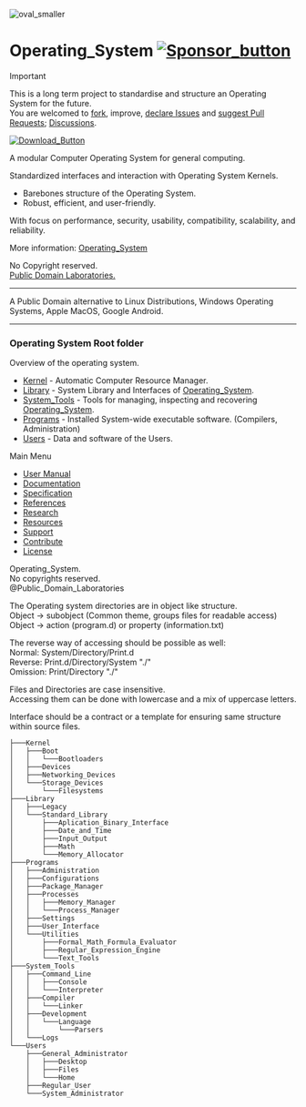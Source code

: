 
![oval_smaller](https://github.com/Public-Domain-Laboratories/Operating_System/assets/21064622/1047a8c6-5548-4e2b-8515-cf21ebcfbe33)


# Operating_System [![Sponsor_button](https://dub.sh/fk4m2Ao)](https://dub.sh/Operating-System "Donate to the Project")

> [!IMPORTANT]  
> This is a long term project to standardise and structure an Operating System for the future.  
> You are welcomed to [fork](../../fork/), improve, [declare Issues](../../issues/new/) and [suggest Pull Requests](../../pulls/); [Discussions](../../discussions/).
> 
> [![Download_Button](https://dub.sh/haAKbTN)](../../archive/main.zip "Download Repository as .zip file")  

A modular Computer Operating System for general computing.

Standardized interfaces and interaction with Operating System Kernels.  
* Barebones structure of the Operating System.
* Robust, efficient, and user-friendly.

With focus on performance, security, usability, compatibility, scalability, and reliability.

More information: [Operating_System](#operating-system-root-folder)

No Copyright reserved.  
[Public Domain Laboratories.](https://opencollective.com/public-domain-laboratories/projects/pdl_operating_system)  
___
A Public Domain alternative to Linux Distributions, Windows Operating Systems, Apple MacOS, Google Android.  

___

### Operating System Root folder

Overview of the operating system.
* [Kernel](./Kernel/) - Automatic Computer Resource Manager.
* [Library](./Library/) - System Library and Interfaces of [Operating_System](./).
* [System_Tools](./System_Tools/) - Tools for managing, inspecting and recovering [Operating_System](./).
* [Programs](./Programs/) - Installed System-wide executable software. (Compilers, Administration)
* [Users](./Users/) - Data and software of the Users.
 
Main Menu
* [User Manual]()
* [Documentation]()
* [Specification]()
* [References]()
* [Research]()
* [Resources]()
* [Support]()
* [Contribute]()
* [License](../LICENSE)

Operating_System.  
No copyrights reserved.   
@Public_Domain_Laboratories

The Operating system directories are in object like structure.  
Object -> subobject (Common theme, groups files for readable access)  
Object -> action (program.d) or property (information.txt)  

The reverse way of accessing should be possible as well:  
Normal: System/Directory/Print.d  
Reverse: Print.d/Directory/System  "./"  
Omission: Print/Directory  "./"

Files and Directories are case insensitive.  
Accessing them can be done with lowercase and a mix of uppercase letters.

Interface should be a contract or a template for ensuring same structure within source files.

```
├───Kernel
│   ├───Boot
│   │   └───Bootloaders
│   ├───Devices
│   ├───Networking_Devices
│   └───Storage_Devices
│       └───Filesystems
├───Library
│   ├───Legacy
│   └───Standard_Library
│       ├───Aplication_Binary_Interface
│       ├───Date_and_Time
│       ├───Input_Output
│       ├───Math
│       └───Memory_Allocator
├───Programs
│   ├───Administration
│   ├───Configurations
│   ├───Package_Manager
│   ├───Processes
│   │   ├───Memory_Manager
│   │   └───Process_Manager
│   ├───Settings
│   ├───User_Interface
│   └───Utilities
│       ├───Formal_Math_Formula_Evaluator
│       ├───Regular_Expression_Engine
│       └───Text_Tools
├───System_Tools
│   ├───Command_Line
│   │   ├───Console
│   │   └───Interpreter
│   ├───Compiler
│   │   └───Linker
│   ├───Development
│   │   └───Language
│   │       └───Parsers
│   └───Logs
└───Users
    ├───General_Administrator
    │   ├───Desktop
    │   ├───Files
    │   └───Home
    ├───Regular_User
    └───System_Administrator
```
